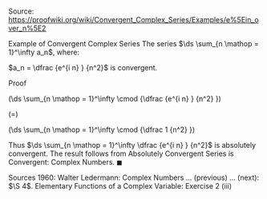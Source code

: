 # 

Source: https://proofwiki.org/wiki/Convergent_Complex_Series/Examples/e%5Ein_over_n%5E2

Example of Convergent Complex Series
The series $\ds \sum_{n \mathop = 1}^\infty a_n$, where:

$a_n = \dfrac {e^{i n} } {n^2}$
is convergent.


Proof













\(\ds \sum_{n \mathop = 1}^\infty \cmod {\dfrac {e^{i n} } {n^2} }\)

\(=\)







\(\ds \sum_{n \mathop = 1}^\infty \cmod {\dfrac 1 {n^2} }\)









Thus $\ds \sum_{n \mathop = 1}^\infty \dfrac {e^{i n} } {n^2}$ is absolutely convergent.
The result follows from Absolutely Convergent Series is Convergent: Complex Numbers.
$\blacksquare$


Sources
1960: Walter Ledermann: Complex Numbers ... (previous) ... (next): $\S 4$. Elementary Functions of a Complex Variable: Exercise $2 \ \text {(iii)}$




